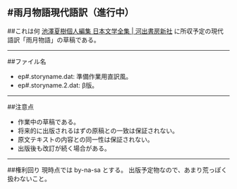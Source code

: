 #雨月物語現代語訳（進行中）
----
##これは何
[池澤夏樹個人編集 日本文学全集 | 河出書房新社](http://www.kawade.co.jp/nihon_bungaku_zenshu/) に所収予定の現代語訳「雨月物語」の草稿である。

----
##ファイル名
* ep#.storyname.dat: 準備作業用直訳風。
* ep#.storyname.2.dat: β版。

----
##注意点

* 作業中の草稿である。
* 将来的に出版されるはずの原稿との一致は保証されない。
* 原文テキストの内容との同一性は保証されない。
* 出版後も改訂が続く場合がある。

----
##権利回り
現時点では by-na-sa とする。
出版予定物なので、あまり荒っぽく扱わないこと。
